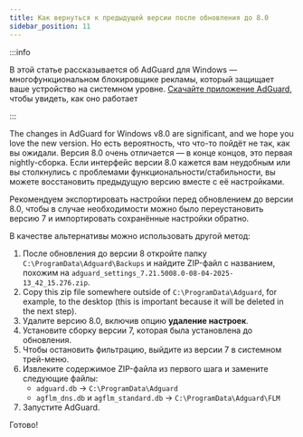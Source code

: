 ```yaml
---
title: Как вернуться к предыдущей версии после обновления до 8.0
sidebar_position: 11
---
```


:::info

В этой статье рассказывается об AdGuard для Windows — многофункциональном блокировщике рекламы, который защищает ваше устройство на системном уровне. [Скачайте приложение AdGuard](https://agrd.io/download-kb-adblock), чтобы увидеть, как оно работает

:::

The changes in AdGuard for Windows v8.0 are significant, and we hope you love the new version. Но есть вероятность, что что-то пойдёт не так, как вы ожидали. Версия 8.0 очень отличается — в конце концов, это первая nightly-сборка. Если интерфейс версии 8.0 кажется вам неудобным или вы столкнулись с проблемами функциональности/стабильности, вы можете восстановить предыдущую версию вместе с её настройками.

Рекомендуем экспортировать настройки перед обновлением до версии 8.0, чтобы в случае необходимости можно было переустановить версию 7 и импортировать сохранённые настройки обратно.

В качестве альтернативы можно использовать другой метод:

1. После обновления до версии 8 откройте папку `C:\ProgramData\Adguard\Backups` и найдите ZIP-файл с названием, похожим на `adguard_settings_7.21.5008.0-08-04-2025-13_42_15.276.zip`.
2. Copy this zip file somewhere outside of `C:\ProgramData\Adguard`, for example, to the desktop (this is important because it will be deleted in the next step).
3. Удалите версию 8.0, включив опцию **удаление настроек**.
4. Установите сборку версии 7, которая была установлена до обновления.
5. Чтобы остановить фильтрацию, выйдите из версии 7 в системном трей-меню.
6. Извлеките содержимое ZIP-файла из первого шага и замените следующие файлы:
   - `adguard.db` → `C:\ProgramData\Adguard`
   - `agflm_dns.db` и `agflm_standard.db` → `C:\ProgramData\Adguard\FLM`
7. Запустите AdGuard.

Готово!
